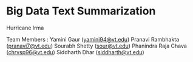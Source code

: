 # Big Data Text Summarization

Hurricane Irma

Team Members : 
Yamini Gaur (yamini94@vt.edu)
Pranavi Rambhakta (pranavi7@vt.edu)
Sourabh Shetty (sour@vt.edu)
Phanindra Raja Chava (chrvsp96@vt.edu)
Siddharth Dhar (siddharth@vt.edu)

